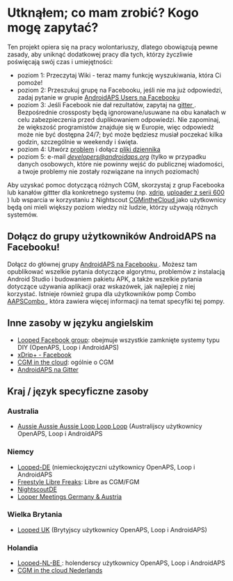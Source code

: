 # Utknąłem; co mam zrobić? Kogo mogę zapytać?

Ten projekt opiera się na pracy wolontariuszy, dlatego obowiązują pewne zasady, aby uniknąć dodatkowej pracy dla tych, którzy życzliwie poświęcają swój czas i umiejętności:

* poziom 1: Przeczytaj Wiki - teraz mamy funkcję wyszukiwania, która Ci pomoże!
* poziom 2: Przeszukuj grupę na Facebooku, jeśli nie ma już odpowiedzi, zadaj pytanie w grupie [AndroidAPS Users na Facebooku ](https://www.facebook.com/groups/1900195340201874/)
* poziom 3: Jeśli Facebook nie dał rezultatów, zapytaj na [ gitter ](https://gitter.im/MilosKozak/AndroidAPS). Bezpośrednie crossposty będą ignorowane/usuwane na obu kanałach w celu zabezpieczenia przed duplikowaniem odpowiedzi. Nie zapominaj, że większość programistów znajduje się w Europie, więc odpowiedź może nie być dostępna 24/7; być może będziesz musiał poczekać kilka godzin, szczególnie w weekendy i święta.
* poziom 4: Utwórz [ problem](https://github.com/MilosKozak/AndroidAPS/issues) i dołącz [pliki dziennika](../Usage/Accessing-logfiles.md)
* poziom 5: e-mail *developers@androidaps.org* (tylko w przypadku danych osobowych, które nie powinny wejść do publicznej wiadomości, a twoje problemy nie zostały rozwiązane na innych poziomach)

Aby uzyskać pomoc dotyczącą różnych CGM, skorzystaj z grup Facebooka lub kanałów gittter dla konkretnego systemu (np. [xdrip](https://www.facebook.com/groups/xDripG5/), [uploader z serii 600 ](https://www.facebook.com/groups/NightscoutForMedtronic/)) lub wsparcia w korzystaniu z Nightscout [ CGMintheCloud ](https://www.facebook.com/groups/cgminthecloud/) jako użytkownicy będą oni mieli większy poziom wiedzy niż ludzie, którzy używają różnych systemów.

## Dołącz do grupy użytkowników AndroidAPS na Facebooku!

Dołącz do głównej grupy [ AndroidAPS na Facebooku ](https://www.facebook.com/groups/1900195340201874/). Możesz tam opublikować wszelkie pytania dotyczące algorytmu, problemów z instalacją Android Studio i budowaniem pakietu APK, a także wszelkie pytania dotyczące używania aplikacji oraz wskazówek, jak najlepiej z niej korzystać. Istnieje również grupa dla użytkowników pomp Combo [ AAPSCombo ](https://www.facebook.com/groups/127507891261169/), która zawiera więcej informacji na temat specyfiki tej pompy.

## Inne zasoby w języku angielskim

* [Looped Facebook group](https://www.facebook.com/groups/TheLoopedGroup): obejmuje wszystkie zamknięte systemy typu DIY (OpenAPS, Loop i AndroidAPS)
* [xDrip+ - Facebook](https://www.facebook.com/groups/xDripG5/)
* [CGM in the cloud](https://www.facebook.com/groups/cgminthecloud/): ogólnie o CGM
* [AndroidAPS na Gitter](https://gitter.im/MilosKozak/AndroidAPS)

## Kraj / język specyficzne zasoby

### Australia

* [Aussie Aussie Aussie Loop Loop Loop](https://www.facebook.com/groups/AussieLooping/) (Australijscy użytkownicy OpenAPS, Loop i AndroidAPS

### Niemcy

* [Looped-DE](https://www.facebook.com/groups/loopedDE/) (niemieckojęzyczni użytkownicy OpenAPS, Loop i AndroidAPS
* [Freestyle Libre Freaks](https://www.facebook.com/groups/FreestyleLibreFreaks/): Libre as CGM/FGM
* [NightscoutDE](https://www.facebook.com/groups/nightscoutDE/)
* [Looper Meetings Germany & Austria](http://loopertreffen.androidaps.de)

### Wielka Brytania

* [Looped UK](https://www.facebook.com/groups/LoopedUK/) (Brytyjscy użytkownicy OpenAPS, Loop i AndroidAPS)

### Holandia

* [ Looped-NL-BE ](https://www.facebook.com/groups/117102135652893): holenderscy użytkownicy OpenAPS, Loop i AndroidAPS
* [CGM in the cloud Nederlands](https://www.facebook.com/groups/1764754560436596)